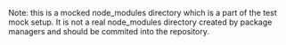 Note: this is a mocked node_modules directory which is a part of the test mock setup. It is not a real node_modules directory created by package managers and should be commited into the repository.
